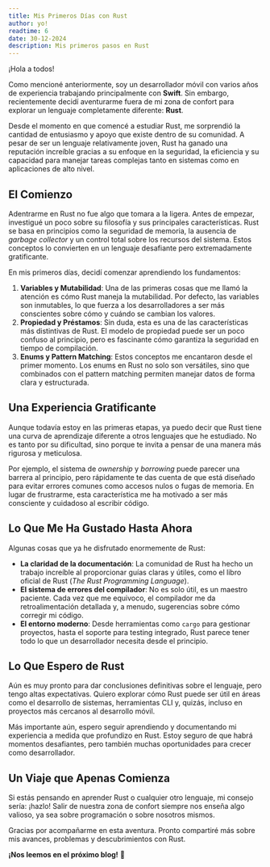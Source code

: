```yaml
---
title: Mis Primeros Días con Rust
author: yo!
readtime: 6
date: 30-12-2024
description: Mis primeros pasos en Rust
---
```


¡Hola a todos!

Como mencioné anteriormente, soy un desarrollador móvil con varios años de experiencia trabajando principalmente con **Swift**. Sin embargo, recientemente decidí aventurarme fuera de mi zona de confort para explorar un lenguaje completamente diferente: **Rust**.

Desde el momento en que comencé a estudiar Rust, me sorprendió la cantidad de entusiasmo y apoyo que existe dentro de su comunidad. A pesar de ser un lenguaje relativamente joven, Rust ha ganado una reputación increíble gracias a su enfoque en la seguridad, la eficiencia y su capacidad para manejar tareas complejas tanto en sistemas como en aplicaciones de alto nivel.

## El Comienzo

Adentrarme en Rust no fue algo que tomara a la ligera. Antes de empezar, investigué un poco sobre su filosofía y sus principales características. Rust se basa en principios como la seguridad de memoria, la ausencia de _garbage collector_ y un control total sobre los recursos del sistema. Estos conceptos lo convierten en un lenguaje desafiante pero extremadamente gratificante.

En mis primeros días, decidí comenzar aprendiendo los fundamentos:

1. **Variables y Mutabilidad**: Una de las primeras cosas que me llamó la atención es cómo Rust maneja la mutabilidad. Por defecto, las variables son inmutables, lo que fuerza a los desarrolladores a ser más conscientes sobre cómo y cuándo se cambian los valores.
2. **Propiedad y Préstamos**: Sin duda, esta es una de las características más distintivas de Rust. El modelo de propiedad puede ser un poco confuso al principio, pero es fascinante cómo garantiza la seguridad en tiempo de compilación.
3. **Enums y Pattern Matching**: Estos conceptos me encantaron desde el primer momento. Los enums en Rust no solo son versátiles, sino que combinados con el pattern matching permiten manejar datos de forma clara y estructurada.

## Una Experiencia Gratificante

Aunque todavía estoy en las primeras etapas, ya puedo decir que Rust tiene una curva de aprendizaje diferente a otros lenguajes que he estudiado. No es tanto por su dificultad, sino porque te invita a pensar de una manera más rigurosa y meticulosa.

Por ejemplo, el sistema de _ownership_ y _borrowing_ puede parecer una barrera al principio, pero rápidamente te das cuenta de que está diseñado para evitar errores comunes como accesos nulos o fugas de memoria. En lugar de frustrarme, esta característica me ha motivado a ser más consciente y cuidadoso al escribir código.

## Lo Que Me Ha Gustado Hasta Ahora

Algunas cosas que ya he disfrutado enormemente de Rust:

- **La claridad de la documentación**: La comunidad de Rust ha hecho un trabajo increíble al proporcionar guías claras y útiles, como el libro oficial de Rust (_The Rust Programming Language_).
- **El sistema de errores del compilador**: No es solo útil, es un maestro paciente. Cada vez que me equivoco, el compilador me da retroalimentación detallada y, a menudo, sugerencias sobre cómo corregir mi código.
- **El entorno moderno**: Desde herramientas como `cargo` para gestionar proyectos, hasta el soporte para testing integrado, Rust parece tener todo lo que un desarrollador necesita desde el principio.

## Lo Que Espero de Rust

Aún es muy pronto para dar conclusiones definitivas sobre el lenguaje, pero tengo altas expectativas. Quiero explorar cómo Rust puede ser útil en áreas como el desarrollo de sistemas, herramientas CLI y, quizás, incluso en proyectos más cercanos al desarrollo móvil.

Más importante aún, espero seguir aprendiendo y documentando mi experiencia a medida que profundizo en Rust. Estoy seguro de que habrá momentos desafiantes, pero también muchas oportunidades para crecer como desarrollador.

## Un Viaje que Apenas Comienza

Si estás pensando en aprender Rust o cualquier otro lenguaje, mi consejo sería: ¡hazlo! Salir de nuestra zona de confort siempre nos enseña algo valioso, ya sea sobre programación o sobre nosotros mismos.

Gracias por acompañarme en esta aventura. Pronto compartiré más sobre mis avances, problemas y descubrimientos con Rust.

**¡Nos leemos en el próximo blog!** 🚀
